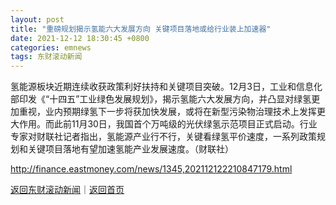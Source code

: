 ```yaml
---
layout: post
title: "重磅规划揭示氢能六大发展方向 关键项目落地或给行业装上加速器"
date: 2021-12-12 18:30:45 +0800
categories: emnews
tags: 东财滚动新闻
---
```


氢能源板块近期连续收获政策利好扶持和关键项目突破。12月3日，工业和信息化部印发《“十四五”工业绿色发展规划》，揭示氢能六大发展方向，并凸显对绿氢更加重视，业内预期绿氢下一步将获加快发展，或将在新型污染物治理技术上发挥更大作用。而此前11月30日，我国首个万吨级的光伏绿氢示范项目正式启动。行业专家对财联社记者指出，氢能源产业行不行，关键看绿氢平价速度，一系列政策规划和关键项目落地有望加速氢能产业发展速度。（财联社）

<http://finance.eastmoney.com/news/1345,202112122210847179.html>

[返回东财滚动新闻](//finews.withounder.com/emnews/)｜[返回首页](//finews.withounder.com/)